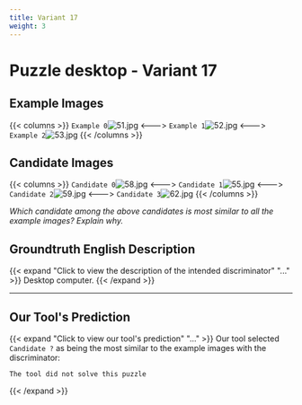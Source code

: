 ```yaml
---
title: Variant 17
weight: 3
---
```


# Puzzle desktop - Variant 17

## Example Images
{{< columns >}}
`Example 0`![51.jpg](/natscene-data/images/51.jpg)
<--->
`Example 1`![52.jpg](/natscene-data/images/52.jpg)
<--->
`Example 2`![53.jpg](/natscene-data/images/53.jpg)
{{< /columns >}}

## Candidate Images
{{< columns >}}
`Candidate 0`![58.jpg](/natscene-data/images/58.jpg)
<--->
`Candidate 1`![55.jpg](/natscene-data/images/55.jpg)
<--->
`Candidate 2`![59.jpg](/natscene-data/images/59.jpg)
<--->
`Candidate 3`![62.jpg](/natscene-data/images/62.jpg)
{{< /columns >}}

*Which candidate among the above candidates is most similar to all the example images? Explain why.*

## Groundtruth English Description

{{< expand "Click to view the description of the intended discriminator" "..." >}}
Desktop computer.
{{< /expand >}}

---



## Our Tool's Prediction

{{< expand "Click to view our tool's prediction" "..." >}}
Our tool selected `Candidate ?` as being the most similar to the example images with the discriminator:
```plaintext
The tool did not solve this puzzle
```
{{< /expand >}}
